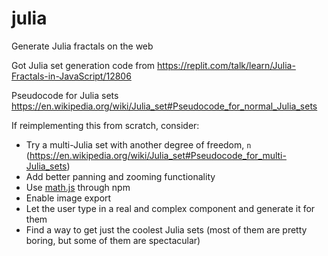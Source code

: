 # julia
Generate Julia fractals on the web

Got Julia set generation code from https://replit.com/talk/learn/Julia-Fractals-in-JavaScript/12806

Pseudocode for Julia sets https://en.wikipedia.org/wiki/Julia_set#Pseudocode_for_normal_Julia_sets

If reimplementing this from scratch, consider:

* Try a multi-Julia set with another degree of freedom, `n` (https://en.wikipedia.org/wiki/Julia_set#Pseudocode_for_multi-Julia_sets)
* Add better panning and zooming functionality
* Use [math.js](https://mathjs.org/docs/datatypes/complex_numbers.html) through npm
* Enable image export
* Let the user type in a real and complex component and generate it for them
* Find a way to get just the coolest Julia sets (most of them are pretty boring, but some of them are spectacular)
